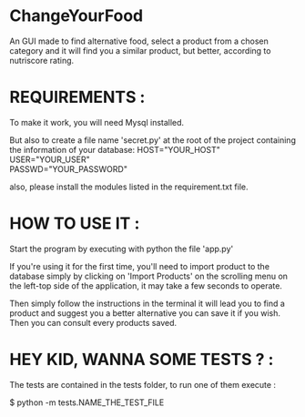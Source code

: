 # ChangeYourFood

An GUI made to find alternative food, select a product from a chosen category and it will find you a similar product, but better, according to nutriscore rating.

# REQUIREMENTS : 

To make it work, you will need Mysql installed. 

But also to create a file name 'secret.py' at the root of the project containing the information of your database:
HOST="YOUR_HOST"  
USER="YOUR_USER"  
PASSWD="YOUR_PASSWORD"  

also, please install the modules listed in the requirement.txt file.

# HOW TO USE IT :

Start the program by executing with python the file 'app.py'

If you're using it for the first time, you'll need to import product to the database simply by clicking on 'Import Products' on the scrolling menu on the left-top side of the application, it may take a few seconds to operate.

Then simply follow the instructions in the terminal it will lead you to find a product and suggest you a better alternative
you can save it if you wish. Then you can consult every products saved.

# HEY KID, WANNA SOME TESTS ? :

The tests are contained in the tests folder, to run one of them execute : 

$ python -m tests.NAME_THE_TEST_FILE

